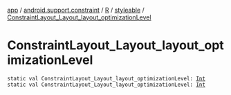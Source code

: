 [app](../../../index.md) / [android.support.constraint](../../index.md) / [R](../index.md) / [styleable](index.md) / [ConstraintLayout_Layout_layout_optimizationLevel](./-constraint-layout_-layout_layout_optimization-level.md)

# ConstraintLayout_Layout_layout_optimizationLevel

`static val ConstraintLayout_Layout_layout_optimizationLevel: `[`Int`](https://kotlinlang.org/api/latest/jvm/stdlib/kotlin/-int/index.html)
`static val ConstraintLayout_Layout_layout_optimizationLevel: `[`Int`](https://kotlinlang.org/api/latest/jvm/stdlib/kotlin/-int/index.html)